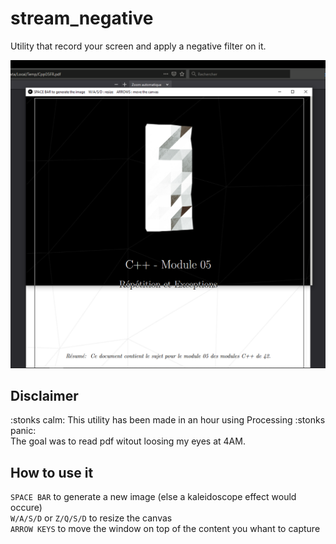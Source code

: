 # stream\_negative
Utility that record your screen and apply a negative filter on it.

![screenshot](Capture.PNG)


## Disclaimer
:stonks calm: This utility has been made in an hour using Processing :stonks panic:\
The goal was to read pdf witout loosing my eyes at 4AM.

## How to use it
`SPACE BAR` to generate a new image (else a kaleidoscope effect would occure)\
`W/A/S/D` or `Z/Q/S/D` to resize the canvas\
`ARROW KEYS` to move the window on top of the content you whant to capture
